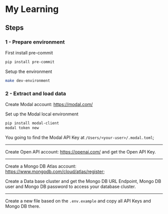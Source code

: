 # My Learning

## Steps

### 1 - Prepare environment

First install pre-commit

```bash
pip install pre-commit
```

Setup the environment

```bash
make dev-environment
```

### 2 - Extract and load data

Create Modal account: https://modal.com/

Set up the Modal local environment

```bash
pip install modal-client
modal token new
```

You going to find the Modal API Key at `/Users/<your-user>/.modal.toml`;

---

Create Open API account: https://openai.com/ and get the Open API Key.

---

Create a Mongo DB Atlas account: https://www.mongodb.com/cloud/atlas/register;

Create a Data base cluster and get the Mongo DB URL Endpoint, Mongo DB user and Mongo DB password to access your database cluster.

---

Create a new file based on the `.env.example` and copy all API Keys and Mongo DB there.
